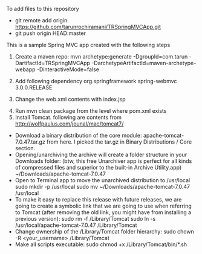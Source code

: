 To add files to this repository
* git remote add origin https://github.com/tarunrochiramani/TRSpringMVCApp.git
* git push origin HEAD:master

This is a sample Spring MVC app created with the following steps
1) Create a maven repo: mvn archetype:generate -DgroupId=com.tarun -DartifactId=TRSpringMVCApp -DarchetypeArtifactId=maven-archetype-webapp -DinteractiveMode=false

2) Add following dependency
    <dependency>
        <groupId>org.springframework</groupId>
        <artifactId>spring-webmvc</artifactId>
        <version>3.0.0.RELEASE</version>
    </dependency>

3) Change the web.xml contents with
<web-app version="2.4"
         xmlns="http://java.sun.com/xml/ns/j2ee"
         xmlns:xsi="http://www.w3.org/2001/XMLSchema-instance"
         xsi:schemaLocation="http://java.sun.com/xml/ns/j2ee
         http://java.sun.com/xml/ns/j2ee/web-app_2_4.xsd">
    <welcome-file-list>
        <welcome-file>
            index.jsp
        </welcome-file>
    </welcome-file-list>
</web-app>

4) Run mvn clean package from the level where pom.xml exists
5) Install Tomcat. following are contents from http://wolfpaulus.com/jounal/mac/tomcat7/ 
* Download a binary distribution of the core module: apache-tomcat-7.0.47.tar.gz from here. I picked the tar.gz in Binary Distributions / Core section.
* Opening/unarchiving the archive will create a folder structure in your Downloads folder: (btw, this free Unarchiver app is perfect for all kinds of compressed files and superior to the built-in Archive Utility.app)
~/Downloads/apache-tomcat-7.0.47
* Open to Terminal app to move the unarchived distribution to /usr/local
sudo mkdir -p /usr/local
sudo mv ~/Downloads/apache-tomcat-7.0.47 /usr/local
* To make it easy to replace this release with future releases, we are going to create a symbolic link that we are going to use when referring to Tomcat (after removing the old link, you might have from installing a previous version):
sudo rm -f /Library/Tomcat
sudo ln -s /usr/local/apache-tomcat-7.0.47 /Library/Tomcat
* Change ownership of the /Library/Tomcat folder hierarchy:
sudo chown -R <your_username> /Library/Tomcat
* Make all scripts executable:
sudo chmod +x /Library/Tomcat/bin/*.sh



